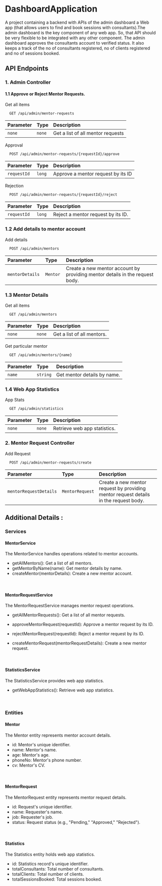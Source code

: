 # DashboardApplication

A project containing a backend with APIs of the admin dashboard a Web app (that allows users to find and
book sessions with consultants).The admin dashboard is the key component of any web
app. So, that API should be very flexible to be integrated with any other component.
The admin dashboard approves the consultants account to verified status. It also keeps a
track of the no of consultants registered, no of clients registered and no of sessions booked.



## API Endpoints

### 1. Admin Controller
#### 1.1 Approve or Reject Mentor Requests.
Get all items

```http
  GET /api/admin/mentor-requests
```

| Parameter | Type | Description                |
|:----------|:-----| :------------------------- |
| `none`    | `none`  | Get a list of all mentor requests|

Approval

```http
  POST /api/admin/mentor-requests/{requestId}/approve
```

| Parameter   | Type   | Description                       |
|:------------|:-------| :-------------------------------- |
| `requestId` | `long` | Approve a mentor request by its ID |


 Rejection

```http
  POST /api/admin/mentor-requests/{requestId}/reject
```

| Parameter | Type   | Description                       |
| :-------- |:-------| :-------------------------------- |
| `requestId`      | `long` | Reject a mentor request by its ID. |

### 1.2 Add details to mentor account
 Add details

```http
  POST /api/admin/mentors
```

| Parameter | Type     | Description                       |
| :-------- | :------- | :-------------------------------- |
| `mentorDetails `      | `Mentor ` | Create a new mentor account by providing mentor details in the request body. |

### 1.3 Mentor Details 
Get all items

```http
  GET /api/admin/mentors
```

| Parameter | Type   | Description                       |
|:----------|:-------| :-------------------------------- |
| `none`    | `none` | Get a list of all mentors. |
Get particular mentor

```http
  GET /api/admin/mentors/{name}
```

| Parameter | Type     | Description                       |
| :-------- | :------- | :-------------------------------- |
| `name`      | `string` | Get mentor details by name. |
### 1.4 Web App Statistics
App Stats

```http
  GET /api/admin/statistics
```

| Parameter | Type   | Description                       |
|:----------|:-------| :-------------------------------- |
| `none`    | `none` | Retrieve web app statistics. |
### 2. Mentor Request Controller
 
Add Request

```http
  POST /api/admin/mentor-requests/create
```

| Parameter | Type     | Description                       |
| :-------- | :------- | :-------------------------------- |
| `mentorRequestDetails `      | `MentorRequest` | Create a new mentor request by providing mentor request details in the request body. |

## Additional Details :

### Services
#### MentorService
The MentorService handles operations related to mentor accounts.

* getAllMentors(): Get a list of all mentors. <br>
* getMentorByName(name): Get mentor details by name.<br>
* createMentor(mentorDetails): Create a new mentor account. <br>
<br> <br>
#### MentorRequestService
The MentorRequestService manages mentor request operations.

* getAllMentorRequests(): Get a list of all mentor requests. <br>

* approveMentorRequest(requestId): Approve a mentor request by its ID. <br>

* rejectMentorRequest(requestId): Reject a mentor request by its ID. <br>

* createMentorRequest(mentorRequestDetails): Create a new mentor request. <br>
<br> <br>
#### StatisticsService
The StatisticsService provides web app statistics.

* getWebAppStatistics(): Retrieve web app statistics.
<br> <br> <br>
### Entities
#### Mentor
The Mentor entity represents mentor account details.

* id: Mentor's unique identifier. <br>
* name: Mentor's name. <br>
* age: Mentor's age. <br>
* phoneNo: Mentor's phone number. <br>
* cv: Mentor's CV. <br> <br> <br>
#### MentorRequest
The MentorRequest entity represents mentor request details.

* id: Request's unique identifier. <br>
* name: Requester's name. <br>
* job: Requester's job. <br>
* status: Request status (e.g., "Pending," "Approved," "Rejected"). <br> <br> <br>

#### Statistics
The Statistics entity holds web app statistics.

* id: Statistics record's unique identifier. <br>
* totalConsultants: Total number of consultants. <br>
* totalClients: Total number of clients. <br>
* totalSessionsBooked: Total sessions booked. <br>



